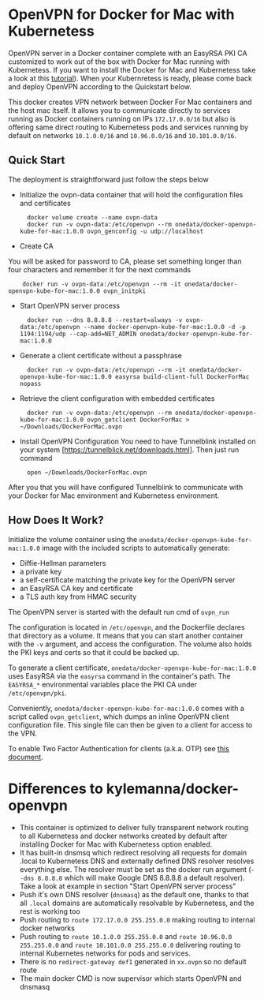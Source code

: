 # OpenVPN for Docker for Mac with Kubernetess

OpenVPN server in a Docker container complete with an EasyRSA PKI CA customized to work out of the box with Docker for Mac running with Kubernetess. If you want to install the Docker for Mac and Kubernetess take a look at this [tutorial](https://rominirani.com/tutorial-getting-started-with-kubernetes-with-docker-on-mac-7f58467203fd)). When your Kubernretess is ready, please come back and deploy OpenVPN according to the Quickstart below. 

This docker creates VPN network between Docker For Mac containers and the host mac itself. It allows you to communicate directly to services running as Docker containers running on IPs `172.17.0.0/16` but also is offering same direct routing to Kubernetess pods and services running by default on networks `10.1.0.0/16` and `10.96.0.0/16` and `10.101.0.0/16`.




## Quick Start
The deployment is straightforward just follow the steps below

* Initialize the ovpn-data container that will hold the configuration files and certificates

        docker volume create --name ovpn-data
        docker run -v ovpn-data:/etc/openvpn --rm onedata/docker-openvpn-kube-for-mac:1.0.0 ovpn_genconfig -u udp://localhost

* Create CA 

You will be asked for password to CA, please set something longer than four characters and remember it for the next commands

        docker run -v ovpn-data:/etc/openvpn --rm -it onedata/docker-openvpn-kube-for-mac:1.0.0 ovpn_initpki


* Start OpenVPN server process

        docker run --dns 8.8.8.8 --restart=always -v ovpn-data:/etc/openvpn --name docker-openvpn-kube-for-mac:1.0.0 -d -p 1194:1194/udp --cap-add=NET_ADMIN onedata/docker-openvpn-kube-for-mac:1.0.0


* Generate a client certificate without a passphrase

        docker run -v ovpn-data:/etc/openvpn --rm -it onedata/docker-openvpn-kube-for-mac:1.0.0 easyrsa build-client-full DockerForMac nopass

* Retrieve the client configuration with embedded certificates

        docker run -v ovpn-data:/etc/openvpn --rm onedata/docker-openvpn-kube-for-mac:1.0.0 ovpn_getclient DockerForMac > ~/Downloads/DockerForMac.ovpn

* Install OpenVPN Configuration
You need to have Tunnelblink installed on your system [https://tunnelblick.net/downloads.html].
Then just run command

        open ~/Downloads/DockerForMac.ovpn

After you that you will have configured Tunnelblink to communicate with your Docker for Mac environment and Kubernetess environment. 



## How Does It Work?

Initialize the volume container using the `onedata/docker-openvpn-kube-for-mac:1.0.0` image with the
included scripts to automatically generate:

- Diffie-Hellman parameters
- a private key
- a self-certificate matching the private key for the OpenVPN server
- an EasyRSA CA key and certificate
- a TLS auth key from HMAC security

The OpenVPN server is started with the default run cmd of `ovpn_run`

The configuration is located in `/etc/openvpn`, and the Dockerfile
declares that directory as a volume. It means that you can start another
container with the `-v` argument, and access the configuration.
The volume also holds the PKI keys and certs so that it could be backed up.

To generate a client certificate, `onedata/docker-openvpn-kube-for-mac:1.0.0` uses EasyRSA via the
`easyrsa` command in the container's path.  The `EASYRSA_*` environmental
variables place the PKI CA under `/etc/openvpn/pki`.

Conveniently, `onedata/docker-openvpn-kube-for-mac:1.0.0` comes with a script called `ovpn_getclient`,
which dumps an inline OpenVPN client configuration file.  This single file can
then be given to a client for access to the VPN.

To enable Two Factor Authentication for clients (a.k.a. OTP) see [this document](/docs/otp.md).

# Differences to kylemanna/docker-openvpn
* This container is optimized to deliver fully transparent network routing to all Kubernetess and docker networks created by default after installing Docker for Mac with Kubernetess option enabled.
* It has built-in dnsmsq which redirect resolving all requests for domain .local to Kubernetess DNS and externally defined DNS resolver resolves everything else. The resolver must be set as the docker run argument (`--dns 8.8.8.8` which will make  Google DNS 8.8.8.8 a default resolver). Take a look at example in section  "Start OpenVPN server process"
* Push it's own DNS resolver (`dnsmasq`) as the default one, thanks to that all `.local` domains are automatically resolvable by Kubernetess, and the rest is working too
* Push routing to `route 172.17.0.0 255.255.0.0` making routing to internal docker networks 
* Push routing to `route 10.1.0.0 255.255.0.0` and `route 10.96.0.0 255.255.0.0` and `route 10.101.0.0 255.255.0.0` delivering routing to internal Kubernetes networks for pods and services.
* There is no `redirect-gateway def1` generated in `xx.ovpn` so no default route
* The main docker CMD is now supervisor which starts OpenVPN and dnsmasq

